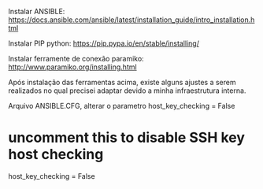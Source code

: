 Instalar ANSIBLE:
https://docs.ansible.com/ansible/latest/installation_guide/intro_installation.html
 
Instalar PIP python:
https://pip.pypa.io/en/stable/installing/

Instalar ferramente de conexão paramiko:
http://www.paramiko.org/installing.html

Após instalação das ferramentas acima, existe alguns ajustes a serem realizados no qual precisei adaptar devido a minha infraestrutura interna.

Arquivo ANSIBLE.CFG, alterar o parametro host_key_checking = False

# uncomment this to disable SSH key host checking
host_key_checking = False
